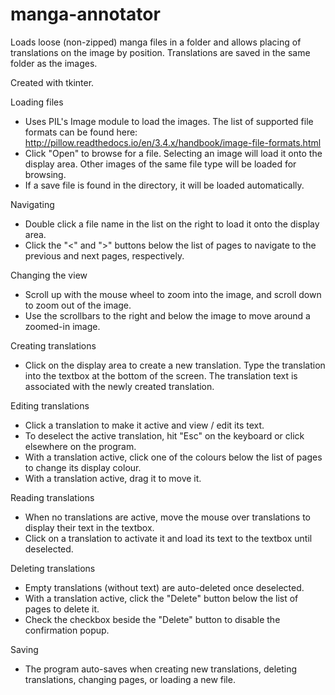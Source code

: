 # manga-annotator
Loads loose (non-zipped) manga files in a folder and allows placing of translations on the image by position. Translations are saved in the same folder as the images.

Created with tkinter.

Loading files
- Uses PIL's Image module to load the images. The list of supported file formats can be found here: http://pillow.readthedocs.io/en/3.4.x/handbook/image-file-formats.html
- Click "Open" to browse for a file. Selecting an image will load it onto the display area. Other images of the same file type will be loaded for browsing.
- If a save file is found in the directory, it will be loaded automatically.

Navigating
- Double click a file name in the list on the right to load it onto the display area.
- Click the "<" and ">" buttons below the list of pages to navigate to the previous and next pages, respectively.

Changing the view
- Scroll up with the mouse wheel to zoom into the image, and scroll down to zoom out of the image.
- Use the scrollbars to the right and below the image to move around a zoomed-in image.

Creating translations
- Click on the display area to create a new translation. Type the translation into the textbox at the bottom of the screen. The translation text is associated with the newly created translation.

Editing translations
- Click a translation to make it active and view / edit its text.
- To deselect the active translation, hit "Esc" on the keyboard or click elsewhere on the program.
- With a translation active, click one of the colours below the list of pages to change its display colour.
- With a translation active, drag it to move it.

Reading translations
- When no translations are active, move the mouse over translations to display their text in the textbox.
- Click on a translation to activate it and load its text to the textbox until deselected.

Deleting translations
- Empty translations (without text) are auto-deleted once deselected.
- With a translation active, click the "Delete" button below the list of pages to delete it.
- Check the checkbox beside the "Delete" button to disable the confirmation popup.

Saving
- The program auto-saves when creating new translations, deleting translations, changing pages, or loading a new file.

